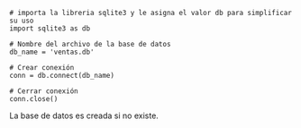 
~~~ copy
# importa la libreria sqlite3 y le asigna el valor db para simplificar su uso
import sqlite3 as db

# Nombre del archivo de la base de datos
db_name = 'ventas.db'

# Crear conexión
conn = db.connect(db_name)

# Cerrar conexión
conn.close()
~~~

La base de datos es creada si no existe.